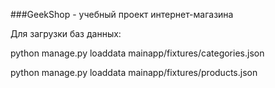 ###GeekShop - учебный проект интернет-магазина


Для загрузки баз данных:

python manage.py loaddata mainapp/fixtures/categories.json

python manage.py loaddata mainapp/fixtures/products.json